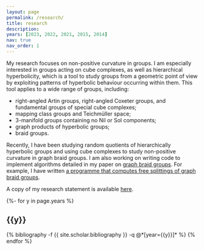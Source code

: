 ```yaml
---
layout: page
permalink: /research/
title: research
description:
years: [2023, 2022, 2021, 2015, 2014]
nav: true
nav_order: 1
---
```


My research focuses on non-positive curvature in groups. I am especially interested in groups acting on cube complexes, as well as hierarchical hyperbolicity, which is a tool to study groups from a geometric point of view by exploiting patterns of hyperbolic behaviour occurring within them. This tool applies to a wide range of groups, including:

- right-angled Artin groups, right-angled Coxeter groups, and fundamental groups of special cube complexes;
- mapping class groups and Teichmüller space;
- 3-manifold groups containing no Nil or Sol components;
- graph products of hyperbolic groups;
- braid groups.

Recently, I have been studying random quotients of hierarchically hyperbolic groups and using cube complexes to study non-positive curvature in graph braid groups. I am also working on writing code to implement algorithms detailed in my paper on [graph braid groups](https://arxiv.org/pdf/2209.03860.pdf). For example, I have written [a programme that computes free splittings of graph braid groups](https://github.com/danberlyne/graph-braid-splitter).

A copy of my research statement is available [here](/assets/pdf/Research_statement.pdf).

<!-- _pages/publications.md -->
<div class="publications">

{%- for y in page.years %}
  <h2 class="year">{{y}}</h2>
  {% bibliography -f {{ site.scholar.bibliography }} -q @*[year={{y}}]* %}
{% endfor %}

</div>
